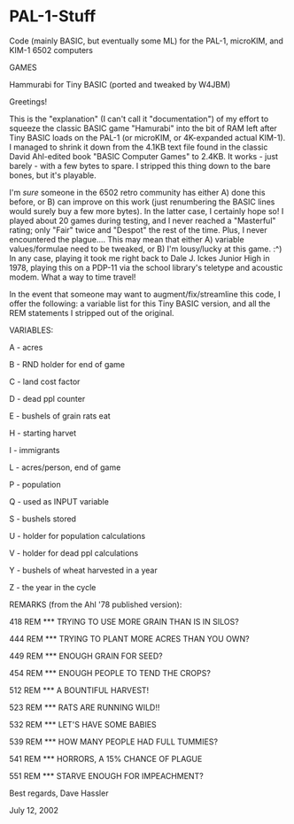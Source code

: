 # PAL-1-Stuff

Code (mainly BASIC, but eventually some ML) for the PAL-1, microKIM, and KIM-1 6502 computers

GAMES

Hammurabi for Tiny BASIC (ported and tweaked by W4JBM)

Greetings!

This is the "explanation" (I can't call it "documentation") of my effort to squeeze the classic BASIC game "Hamurabi" into the bit of RAM left after Tiny BASIC loads on the PAL-1 (or microKIM, or 4K-expanded actual KIM-1).  I managed to shrink it down from the 4.1KB text file found in the classic David Ahl-edited book "BASIC Computer Games" to 2.4KB.  It works - just barely - with a few bytes to spare.  I stripped this thing down to the bare bones, but it's playable.

I'm *sure* someone in the 6502 retro community has either A) done this before, or B) can improve on this work (just renumbering the BASIC lines would surely buy a few more bytes).  In the latter case, I certainly hope so!  I played about 20 games during testing, and I never reached a "Masterful" rating; only "Fair" twice and "Despot" the rest of the time.  Plus, I never encountered the plague....  This may mean that either A) variable values/formulae need to be tweaked, or B) I'm lousy/lucky at this game.  :^)  In any case, playing it took me right back to Dale J. Ickes Junior High in 1978, playing this on a PDP-11 via the school library's teletype and acoustic modem.  What a way to time travel!

In the event that someone may want to augment/fix/streamline this code, I offer the following: a variable list for this Tiny BASIC version, and all the REM statements I stripped out of the original.

VARIABLES:

A - acres

B - RND holder for end of game

C - land cost factor

D - dead ppl counter

E - bushels of grain rats eat

H - starting harvet

I - immigrants

L - acres/person, end of game

P - population

Q - used as INPUT variable

S - bushels stored

U - holder for population calculations

V - holder for dead ppl calculations

Y - bushels of wheat harvested in a year

Z - the year in the cycle


REMARKS (from the Ahl '78 published version):

418 REM *** TRYING TO USE MORE GRAIN THAN IS IN SILOS?

444 REM *** TRYING TO PLANT MORE ACRES THAN YOU OWN?

449 REM *** ENOUGH GRAIN FOR SEED?

454 REM *** ENOUGH PEOPLE TO TEND THE CROPS?

512 REM *** A BOUNTIFUL HARVEST!

523 REM *** RATS ARE RUNNING WILD!!

532 REM *** LET'S HAVE SOME BABIES

539 REM *** HOW MANY PEOPLE HAD FULL TUMMIES?

541 REM *** HORRORS, A 15% CHANCE OF PLAGUE

551 REM *** STARVE ENOUGH FOR IMPEACHMENT?


Best regards, 
Dave Hassler

July 12, 2002
